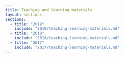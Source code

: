 ```yaml
---
title: Teaching and learning materials
layout: sections
sections:
  - title: "2019"
    include: "2019/teaching-learning-materials.md"
  - title: "2018"
    include: "2018/teaching-learning-materials.md"
  - title: "2017"
    include: "2017/teaching-learning-materials.md"
---
```

